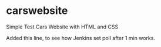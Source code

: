 # carswebsite
Simple Test Cars Website with HTML and CSS

Added this line, to see how Jenkins set poll after 1 min works.

